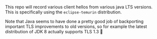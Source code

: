 This repo will record various client hellos from various java LTS versions. This is specifically using the `eclipse-temurin` distribution.

Note that Java seems to have done a pretty good job of backporting important TLS improvements to old versions, so for example the latest distribution of JDK 8 actually supports TLS 1.3 💃